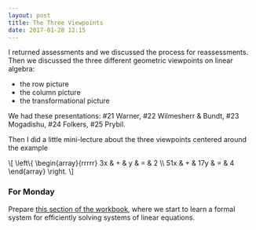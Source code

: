 ```yaml
---
layout: post
title: The Three Viewpoints
date: 2017-01-28 12:15
---
```


I returned assessments and we discussed the process for reassessments. Then we
discussed the three different geometric viewpoints on linear algebra:

  * the row picture
  * the column picture
  * the transformational picture

We had these presentations: \#21 Warner, \#22 Wilmesherr &amp; Bundt,
\#23 Mogadishu, \#24 Folkers, \#25 Prybil.

Then I did a little mini-lecture about the three viewpoints centered around
the example
<div>
\[
\left\{
\begin{array}{rrrrr}
3x & + & y & = & 2 \\
51x & + & 17y & = & 4
\end{array}
\right.
\]
</div>

### For Monday

Prepare [this section of the workbook][wkbk], where we start to learn a
formal system for efficiently solving systems of linear equations.

[wkbk]: http://theronhitchman.github.io/linear-algebra/course-materials/workbook/elimination.html
